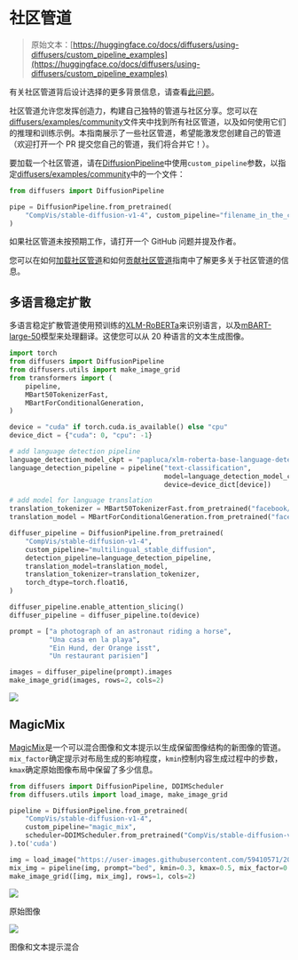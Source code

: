 # 社区管道

> 原始文本：[https://huggingface.co/docs/diffusers/using-diffusers/custom_pipeline_examples](https://huggingface.co/docs/diffusers/using-diffusers/custom_pipeline_examples)

有关社区管道背后设计选择的更多背景信息，请查看[此问题](https://github.com/huggingface/diffusers/issues/841)。

社区管道允许您发挥创造力，构建自己独特的管道与社区分享。您可以在[diffusers/examples/community](https://github.com/huggingface/diffusers/tree/main/examples/community)文件夹中找到所有社区管道，以及如何使用它们的推理和训练示例。本指南展示了一些社区管道，希望能激发您创建自己的管道（欢迎打开一个 PR 提交您自己的管道，我们将合并它！）。

要加载一个社区管道，请在[DiffusionPipeline](/docs/diffusers/v0.26.3/en/api/pipelines/overview#diffusers.DiffusionPipeline)中使用`custom_pipeline`参数，以指定[diffusers/examples/community](https://github.com/huggingface/diffusers/tree/main/examples/community)中的一个文件：

```py
from diffusers import DiffusionPipeline

pipe = DiffusionPipeline.from_pretrained(
    "CompVis/stable-diffusion-v1-4", custom_pipeline="filename_in_the_community_folder", use_safetensors=True
)
```

如果社区管道未按预期工作，请打开一个 GitHub 问题并提及作者。

您可以在如何[加载社区管道](custom_pipeline_overview)和如何[贡献社区管道](contribute_pipeline)指南中了解更多关于社区管道的信息。

## 多语言稳定扩散

多语言稳定扩散管道使用预训练的[XLM-RoBERTa](https://huggingface.co/papluca/xlm-roberta-base-language-detection)来识别语言，以及[mBART-large-50](https://huggingface.co/facebook/mbart-large-50-many-to-one-mmt)模型来处理翻译。这使您可以从 20 种语言的文本生成图像。

```py
import torch
from diffusers import DiffusionPipeline
from diffusers.utils import make_image_grid
from transformers import (
    pipeline,
    MBart50TokenizerFast,
    MBartForConditionalGeneration,
)

device = "cuda" if torch.cuda.is_available() else "cpu"
device_dict = {"cuda": 0, "cpu": -1}

# add language detection pipeline
language_detection_model_ckpt = "papluca/xlm-roberta-base-language-detection"
language_detection_pipeline = pipeline("text-classification",
                                       model=language_detection_model_ckpt,
                                       device=device_dict[device])

# add model for language translation
translation_tokenizer = MBart50TokenizerFast.from_pretrained("facebook/mbart-large-50-many-to-one-mmt")
translation_model = MBartForConditionalGeneration.from_pretrained("facebook/mbart-large-50-many-to-one-mmt").to(device)

diffuser_pipeline = DiffusionPipeline.from_pretrained(
    "CompVis/stable-diffusion-v1-4",
    custom_pipeline="multilingual_stable_diffusion",
    detection_pipeline=language_detection_pipeline,
    translation_model=translation_model,
    translation_tokenizer=translation_tokenizer,
    torch_dtype=torch.float16,
)

diffuser_pipeline.enable_attention_slicing()
diffuser_pipeline = diffuser_pipeline.to(device)

prompt = ["a photograph of an astronaut riding a horse",
          "Una casa en la playa",
          "Ein Hund, der Orange isst",
          "Un restaurant parisien"]

images = diffuser_pipeline(prompt).images
make_image_grid(images, rows=2, cols=2)
```

![](../Images/6546d96ce519ebcfc0f56d58a4a0b0a2.png)

## MagicMix

[MagicMix](https://huggingface.co/papers/2210.16056)是一个可以混合图像和文本提示以生成保留图像结构的新图像的管道。`mix_factor`确定提示对布局生成的影响程度，`kmin`控制内容生成过程中的步数，`kmax`确定原始图像布局中保留了多少信息。

```py
from diffusers import DiffusionPipeline, DDIMScheduler
from diffusers.utils import load_image, make_image_grid

pipeline = DiffusionPipeline.from_pretrained(
    "CompVis/stable-diffusion-v1-4",
    custom_pipeline="magic_mix",
    scheduler=DDIMScheduler.from_pretrained("CompVis/stable-diffusion-v1-4", subfolder="scheduler"),
).to('cuda')

img = load_image("https://user-images.githubusercontent.com/59410571/209578593-141467c7-d831-4792-8b9a-b17dc5e47816.jpg")
mix_img = pipeline(img, prompt="bed", kmin=0.3, kmax=0.5, mix_factor=0.5)
make_image_grid([img, mix_img], rows=1, cols=2)
```

![](../Images/8b85bc989252bcc67efbf0e36fa368e5.png)

原始图像

![](../Images/af5d75b61259af4544b56eef7f51211f.png)

图像和文本提示混合

